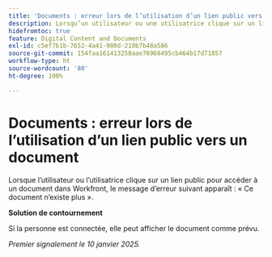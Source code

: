 ```yaml
---
title: 'Documents : erreur lors de l’utilisation d’un lien public vers un document'
description: Lorsqu’un utilisateur ou une utilisatrice clique sur un lien public pour accéder à un document dans Workfront, une erreur s’affiche.
hidefromtoc: true
feature: Digital Content and Documents
exl-id: c5ef7b1b-7652-4a41-980d-210b7b48a586
source-git-commit: 154faa161413258aae76968495cb464b17d71857
workflow-type: ht
source-wordcount: '80'
ht-degree: 100%

---
```


# Documents : erreur lors de l’utilisation d’un lien public vers un document

<!--
>[!NOTE]
>
>This issue has been resolved.-->

Lorsque l’utilisateur ou l’utilisatrice clique sur un lien public pour accéder à un document dans Workfront, le message d’erreur suivant apparaît : « Ce document n’existe plus ».

**Solution de contournement**

Si la personne est connectée, elle peut afficher le document comme prévu.

_Premier signalement le 10 janvier 2025._

